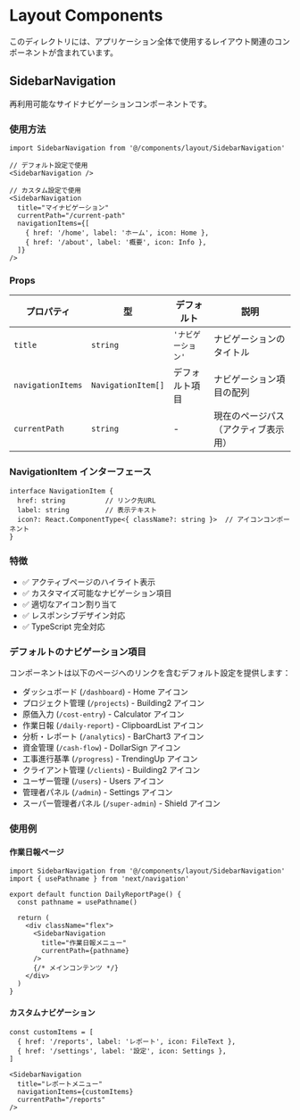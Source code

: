 # Layout Components

このディレクトリには、アプリケーション全体で使用するレイアウト関連のコンポーネントが含まれています。

## SidebarNavigation

再利用可能なサイドナビゲーションコンポーネントです。

### 使用方法

```tsx
import SidebarNavigation from '@/components/layout/SidebarNavigation'

// デフォルト設定で使用
<SidebarNavigation />

// カスタム設定で使用
<SidebarNavigation
  title="マイナビゲーション"
  currentPath="/current-path"
  navigationItems={[
    { href: '/home', label: 'ホーム', icon: Home },
    { href: '/about', label: '概要', icon: Info },
  ]}
/>
```

### Props

| プロパティ | 型 | デフォルト | 説明 |
|------------|----|------------|------|
| `title` | `string` | `'ナビゲーション'` | ナビゲーションのタイトル |
| `navigationItems` | `NavigationItem[]` | デフォルト項目 | ナビゲーション項目の配列 |
| `currentPath` | `string` | - | 現在のページパス（アクティブ表示用） |

### NavigationItem インターフェース

```tsx
interface NavigationItem {
  href: string          // リンク先URL
  label: string         // 表示テキスト
  icon?: React.ComponentType<{ className?: string }>  // アイコンコンポーネント
}
```

### 特徴

- ✅ アクティブページのハイライト表示
- ✅ カスタマイズ可能なナビゲーション項目
- ✅ 適切なアイコン割り当て
- ✅ レスポンシブデザイン対応
- ✅ TypeScript 完全対応

### デフォルトのナビゲーション項目

コンポーネントは以下のページへのリンクを含むデフォルト設定を提供します：

- ダッシュボード (`/dashboard`) - Home アイコン
- プロジェクト管理 (`/projects`) - Building2 アイコン
- 原価入力 (`/cost-entry`) - Calculator アイコン
- 作業日報 (`/daily-report`) - ClipboardList アイコン
- 分析・レポート (`/analytics`) - BarChart3 アイコン
- 資金管理 (`/cash-flow`) - DollarSign アイコン
- 工事進行基準 (`/progress`) - TrendingUp アイコン
- クライアント管理 (`/clients`) - Building2 アイコン
- ユーザー管理 (`/users`) - Users アイコン
- 管理者パネル (`/admin`) - Settings アイコン
- スーパー管理者パネル (`/super-admin`) - Shield アイコン

### 使用例

#### 作業日報ページ
```tsx
import SidebarNavigation from '@/components/layout/SidebarNavigation'
import { usePathname } from 'next/navigation'

export default function DailyReportPage() {
  const pathname = usePathname()

  return (
    <div className="flex">
      <SidebarNavigation
        title="作業日報メニュー"
        currentPath={pathname}
      />
      {/* メインコンテンツ */}
    </div>
  )
}
```

#### カスタムナビゲーション
```tsx
const customItems = [
  { href: '/reports', label: 'レポート', icon: FileText },
  { href: '/settings', label: '設定', icon: Settings },
]

<SidebarNavigation
  title="レポートメニュー"
  navigationItems={customItems}
  currentPath="/reports"
/>
```

